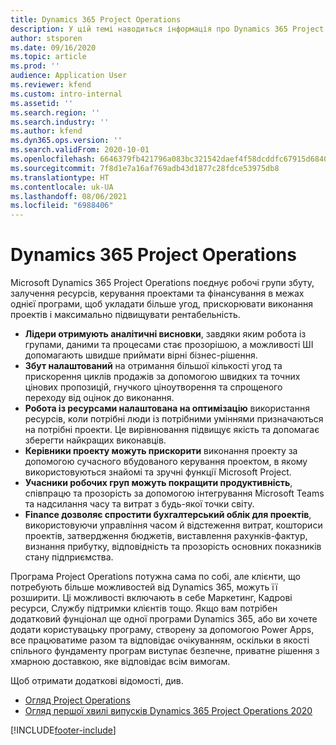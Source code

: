 ```yaml
---
title: Dynamics 365 Project Operations
description: У цій темі наводиться інформація про Dynamics 365 Project Operations.
author: stsporen
ms.date: 09/16/2020
ms.topic: article
ms.prod: ''
audience: Application User
ms.reviewer: kfend
ms.custom: intro-internal
ms.assetid: ''
ms.search.region: ''
ms.search.industry: ''
ms.author: kfend
ms.dyn365.ops.version: ''
ms.search.validFrom: 2020-10-01
ms.openlocfilehash: 6646379fb421796a083bc321542daef4f58dcddfc67915d68403c2a370ba90c4
ms.sourcegitcommit: 7f8d1e7a16af769adb43d1877c28fdce53975db8
ms.translationtype: HT
ms.contentlocale: uk-UA
ms.lasthandoff: 08/06/2021
ms.locfileid: "6988406"
---
```

# <a name="dynamics-365-project-operations"></a>Dynamics 365 Project Operations

Microsoft Dynamics 365 Project Operations поєднує робочі групи збуту, залучення ресурсів, керування проектами та фінансування в межах однієї програми, щоб укладати більше угод, прискорювати виконання проектів і максимально підвищувати рентабельність.

-   **Лідери отримують аналітичні висновки**, завдяки яким робота із групами, даними та процесами стає прозорішою, а можливості ШІ допомагають швидше приймати вірні бізнес-рішення.
-   **Збут налаштований** на отримання більшої кількості угод та прискорення циклів продажів за допомогою швидких та точних цінових пропозицій, гнучкого ціноутворення та спрощеного переходу від оцінок до виконання.
-   **Робота із ресурсами налаштована на оптимізацію** використання ресурсів, коли потрібні люди із потрібними уміннями призначаються на потрібні проекти. Це вирівнювання підвищує якість та допомагає зберегти найкращих виконавців.
-   **Керівники проекту можуть прискорити** виконання проекту за допомогою сучасного вбудованого керування проектом, в якому використовуються знайомі та зручні функції Microsoft Project.
-   **Учасники робочих груп можуть покращити продуктивність**, співпрацю та прозорість за допомогою інтегрування Microsoft Teams та надсилання часу та витрат з будь-якої точки світу.
-   **Finance дозволяє спростити бухгалтерський облік для проектів**, використовуючи управління часом й відстеження витрат, кошториси проектів, затвердження бюджетів, виставлення рахунків-фактур, визнання прибутку, відповідність та прозорість основних показників стану підприємства.

Програма Project Operations потужна сама по собі, але клієнти, що потребують більше можливостей від Dynamics 365, можуть її розширити. Ці можливості включають в себе Маркетинг, Кадрові ресурси, Службу підтримки клієнтів тощо. Якщо вам потрібен додатковий фунціонал ще одної програми Dynamics 365, або ви хочете додати користувацьку програму, створену за допомогою Power Apps, все працюватиме разом та відповідає очікуванням, оскільки в якості спільного фундаменту програм виступає безпечне, приватне рішення з хмарною доставкою, яке відповідає всім вимогам.

Щоб отримати додаткові відомості, див.

- [Огляд Project Operations](https://dynamics.microsoft.com/en-us/project-operations/overview/)
- [Огляд першої хвилі випусків Dynamics 365 Project Operations 2020](/dynamics365-release-plan/2020wave1/dynamics365-project-operations/)



[!INCLUDE[footer-include](includes/footer-banner.md)]
